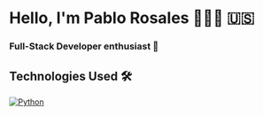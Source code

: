 # Hello, I'm Pablo Rosales 👨🏻‍💻 🇺🇸
### Full-Stack Developer enthusiast 🚀


## Technologies Used 🛠️

[![Python](https://img.shields.io/badge/Python-yellow?style=for-the-badge&logo=python&logoColor=white&labelColor=101010)]() 




